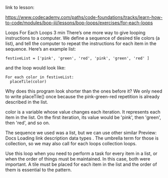 link to lesson:

https://www.codecademy.com/paths/code-foundations/tracks/learn-how-to-code/modules/bop-iii/lessons/bop-loops/exercises/for-each-loops


Loops
For Each Loops
3 min
There’s one more way to give looping instructions to a computer. We define a sequence of desired tile colors (a list), and tell the computer to repeat the instructions for each item in the sequence. Here’s an example list:

```
festiveList = ['pink', 'green', 'red', 'pink', 'green', 'red' ]

```

and the loop would look like:

```
For each color in festiveList:
  placeTile(color)

```
Why does this program look shorter than the ones before it? We only need to write placeTile() once because the pink-green-red repetition is already described in the list.

color is a variable whose value changes each iteration. It represents each item in the list. On the first iteration, its value would be 'pink', then 'green', then 'red', and so on.

The sequence we used was a list, but we can use other similar 
Preview: Docs Loading link description
data types
. The umbrella term for those is collection, so we may also call for each loops collection loops.

Use this loop when you need to perform a task for every item in a list, or when the order of things must be maintained. In this case, both were important. A tile must be placed for each item in the list and the order of them is essential to the pattern.
